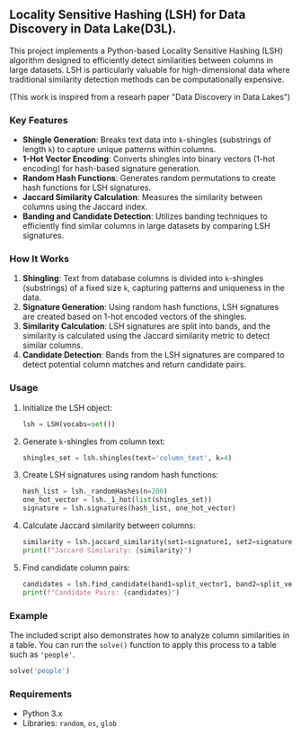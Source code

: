 ## Locality Sensitive Hashing (LSH) for Data Discovery in Data Lake(D3L).

This project implements a Python-based Locality Sensitive Hashing (LSH) algorithm designed to efficiently detect similarities between columns in large datasets. LSH is particularly valuable for high-dimensional data where traditional similarity detection methods can be computationally expensive. 

(This work is inspired from a researh paper "Data Discovery in Data Lakes")

### Key Features

- **Shingle Generation**: Breaks text data into `k`-shingles (substrings of length `k`) to capture unique patterns within columns.
- **1-Hot Vector Encoding**: Converts shingles into binary vectors (1-hot encoding) for hash-based signature generation.
- **Random Hash Functions**: Generates random permutations to create hash functions for LSH signatures.
- **Jaccard Similarity Calculation**: Measures the similarity between columns using the Jaccard index.
- **Banding and Candidate Detection**: Utilizes banding techniques to efficiently find similar columns in large datasets by comparing LSH signatures.

### How It Works

1. **Shingling**: Text from database columns is divided into `k`-shingles (substrings) of a fixed size `k`, capturing patterns and uniqueness in the data.
2. **Signature Generation**: Using random hash functions, LSH signatures are created based on 1-hot encoded vectors of the shingles.
3. **Similarity Calculation**: LSH signatures are split into bands, and the similarity is calculated using the Jaccard similarity metric to detect similar columns.
4. **Candidate Detection**: Bands from the LSH signatures are compared to detect potential column matches and return candidate pairs.

### Usage

1. Initialize the LSH object:
    ```python
    lsh = LSH(vocabs=set())
    ```

2. Generate `k`-shingles from column text:
    ```python
    shingles_set = lsh.shingles(text='column_text', k=4)
    ```

3. Create LSH signatures using random hash functions:
    ```python
    hash_list = lsh._randomHashes(n=200)
    one_hot_vector = lsh._1_hot(list(shingles_set))
    signature = lsh.signatures(hash_list, one_hot_vector)
    ```

4. Calculate Jaccard similarity between columns:
    ```python
    similarity = lsh.jaccard_similarity(set1=signature1, set2=signature2)
    print(f"Jaccard Similarity: {similarity}")
    ```

5. Find candidate column pairs:
    ```python
    candidates = lsh.find_candidate(band1=split_vector1, band2=split_vector2)
    print(f"Candidate Pairs: {candidates}")
    ```

### Example

The included script also demonstrates how to analyze column similarities in a table. You can run the `solve()` function to apply this process to a table such as `'people'`.

```python
solve('people')
```

### Requirements

- Python 3.x
- Libraries: `random`, `os`, `glob`
